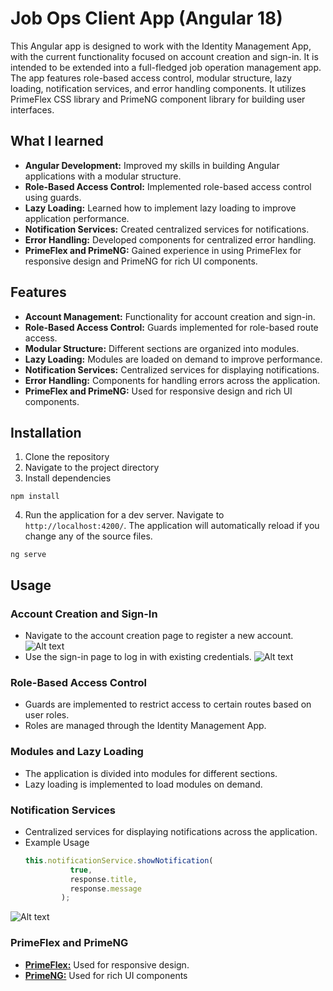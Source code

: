 # Job Ops Client App (Angular 18)

This Angular app is designed to work with the Identity Management App, with the current functionality focused on account creation and sign-in. It is intended to be extended into a full-fledged job operation management app. The app features role-based access control, modular structure, lazy loading, notification services, and error handling components. It utilizes PrimeFlex CSS library and PrimeNG component library for building user interfaces.

## What I learned
* **Angular Development:** Improved my skills in building Angular applications with a modular structure.
* **Role-Based Access Control:** Implemented role-based access control using guards.
* **Lazy Loading:** Learned how to implement lazy loading to improve application performance.
* **Notification Services:** Created centralized services for notifications.
* **Error Handling:** Developed components for centralized error handling.
* **PrimeFlex and PrimeNG:** Gained experience in using PrimeFlex for responsive design and PrimeNG for rich UI components.

## Features
* **Account Management:** Functionality for account creation and sign-in.
* **Role-Based Access Control:** Guards implemented for role-based route access.
* **Modular Structure:** Different sections are organized into modules.
* **Lazy Loading:** Modules are loaded on demand to improve performance.
* **Notification Services:** Centralized services for displaying notifications.
* **Error Handling:** Components for handling errors across the application.
* **PrimeFlex and PrimeNG:** Used for responsive design and rich UI components.

## Installation
1. Clone the repository
2. Navigate to the project directory
3. Install dependencies
  ```
  npm install

  ```
4. Run the application for a dev server.  Navigate to `http://localhost:4200/`. The application will automatically reload if you change any of the source files.
  ```
  ng serve

  ```

## Usage
### Account Creation and Sign-In
* Navigate to the account creation page to register a new account.
![Alt text](https://github.com/gihan-aj/Job-Ops-Client-v2/blob/main/public/assets/images/register.png "Register UI")
* Use the sign-in page to log in with existing credentials.
![Alt text](https://github.com/gihan-aj/Job-Ops-Client-v2/blob/main/public/assets/images/login.png "Login UI")

### Role-Based Access Control
* Guards are implemented to restrict access to certain routes based on user roles.
* Roles are managed through the Identity Management App.

### Modules and Lazy Loading
* The application is divided into modules for different sections.
* Lazy loading is implemented to load modules on demand.

### Notification Services
* Centralized services for displaying notifications across the application.
* Example Usage
  ``` TypeScript
  this.notificationService.showNotification(
            true,
            response.title,
            response.message
          );
  ```
![Alt text](https://github.com/gihan-aj/Job-Ops-Client-v2/blob/main/public/assets/images/notification.png "Notification UI")

### PrimeFlex and PrimeNG
* [**PrimeFlex:**](primeflex.org) Used for responsive design.
* [**PrimeNG:**](primeng.org) Used for rich UI components
